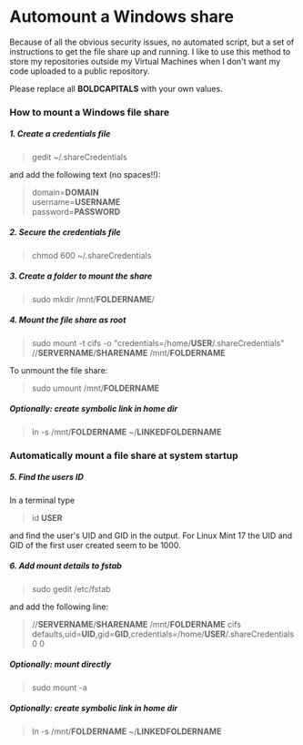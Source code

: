 # Automount a Windows share

Because of all the obvious security issues, no automated script, but a set of instructions to get the file share up and running. I like to use this method to store my repositories outside my Virtual Machines when I don't want my code uploaded to a public repository.

Please replace all **BOLDCAPITALS** with your own values.

### How to mount a Windows file share

##### 1. Create a credentials file
> gedit ~/.shareCredentials

and add the following text (no spaces!!):

> domain=**DOMAIN**  
> username=**USERNAME**  
> password=**PASSWORD**  

##### 2. Secure the credentials file
> chmod 600 ~/.shareCredentials

##### 3. Create a folder to mount the share
> sudo mkdir /mnt/**FOLDERNAME**/

##### 4. Mount the file share as root
> sudo mount -t cifs -o "credentials=/home/**USER**/.shareCredentials" //**SERVERNAME**/**SHARENAME** /mnt/**FOLDERNAME**

To unmount the file share:

> sudo umount /mnt/**FOLDERNAME**

##### Optionally: create symbolic link in home dir
> ln -s /mnt/**FOLDERNAME** ~/**LINKEDFOLDERNAME**

### Automatically mount a file share at system startup

##### 5. Find the users ID
In a terminal type

> id **USER**

and find the user's UID and GID in the output. For Linux Mint 17 the UID and GID of the first user created seem to be 1000.

##### 6. Add mount details to fstab
> sudo gedit /etc/fstab

and add the following line:

> //**SERVERNAME**/**SHARENAME**  /mnt/**FOLDERNAME** cifs defaults,uid=**UID**,gid=**GID**,credentials=/home/**USER**/.shareCredentials 0 0

##### Optionally: mount directly
> sudo mount -a

##### Optionally: create symbolic link in home dir
> ln -s /mnt/**FOLDERNAME** ~/**LINKEDFOLDERNAME**
